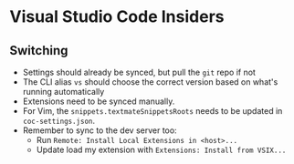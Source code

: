# Visual Studio Code Insiders

## Switching

- Settings should already be synced, but pull the `git` repo if not
- The CLI alias `vs` should choose the correct version based on what's running automatically
- Extensions need to be synced manually.
- For Vim, the `snippets.textmateSnippetsRoots` needs to be updated in `coc-settings.json`.
- Remember to sync to the dev server too:
    - Run `Remote: Install Local Extensions in <host>...`
    - Update load my extension with `Extensions: Install from VSIX...`
